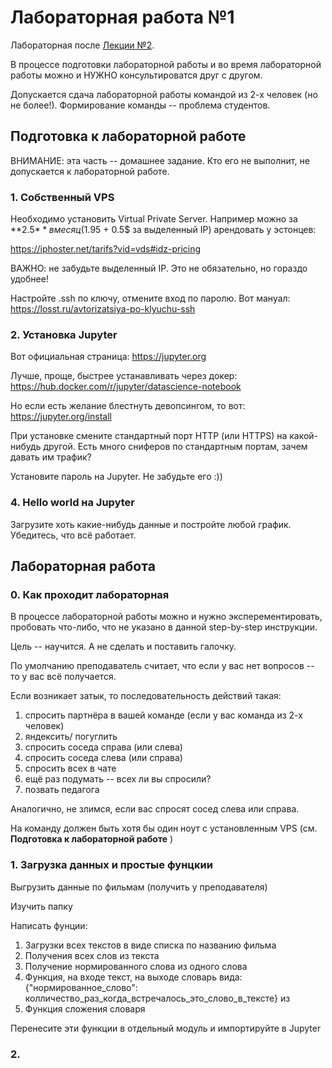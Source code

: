 # Лабораторная работа №1

Лабораторная после [Лекции №2](./../02_lecture.pdf).

В процессе подготовки лабораторной работы и во время лабораторной работы можно 
и НУЖНО консультироватся друг с другом.

Допускается сдача лабораторной работы командой из 2-х человек 
(но не более!). Формирование команды -- проблема студентов.

## Подготовка к лабораторной работе 

ВНИМАНИЕ: эта часть -- домашнее задание. 
Кто его не выполнит, не допускается к лабораторной работе.


### 1. Собственный VPS

Необходимо установить Virtual Private Server. 
Например можно за **2.5$** в месяц (1.95$ + 0.5$ за выделенный IP) арендовать у эстонцев:

https://iphoster.net/tarifs?vid=vds#idz-pricing

ВАЖНО: не забудьте выделенный IP. Это не обязательно, но гораздо удобнее!

Настройте .ssh по ключу, отмените вход по паролю. Вот мануал: 
https://losst.ru/avtorizatsiya-po-klyuchu-ssh

### 2. Установка Jupyter

Вот официальная страница: https://jupyter.org

Лучше, проще, быстрее устанавливать через докер: https://hub.docker.com/r/jupyter/datascience-notebook

Но если есть желание блестнуть девопсингом, то вот: https://jupyter.org/install

При установке смените стандартный порт HTTP (или HTTPS) на какой-нибудь другой.
Есть много сниферов по стандартным портам, зачем давать им трафик?

Установите пароль на Jupyter. Не забудьте его :)) 

### 4. Hello world на Jupyter

Загрузите хоть какие-нибудь данные и постройте любой график.
Убедитесь, что всё работает. 


## Лабораторная работа

### 0. Как проходит лабораторная

В процессе лабораторной работы можно и нужно эксперементировать, пробовать что-либо, 
что не указано в данной step-by-step инструкции.

Цель -- научится. А не сделать и поставить галочку. 

По умолчанию преподаватель считает, что если у вас нет вопросов -- то у вас всё получается.

Если возникает затык, то последовательность действий такая:

1. спросить партнёра в вашей команде (если у вас команда из 2-х человек)
1. яндексить/ погуглить
1. спросить соседа справа (или слева)
1. спросить соседа слева (или справа)
1. спросить всех в чате 
1. ещё раз подумать -- всех ли вы спросили?
1. позвать педагога

Аналогично, не злимся, если вас спросят сосед слева или справа.

На команду должен быть хотя бы один ноут с установленным VPS 
(см. **Подготовка к лабораторной работе** )


###  1. Загрузка данных и простые фунцкии

Выгрузить данные по фильмам (получить у преподавателя)

Изучить папку

Написать фунции:

1. Загрузки всех текстов в виде списка по названию фильма
1. Получения всех слов из текста
1. Получение нормированного слова из одного слова
1. Функция, на входе текст, на выходе словарь вида: {"нормированное_слово": колличество_раз_когда_встречалось_это_слово_в_тексте}
из 
1. Функция сложения словаря

Перенесите эти функции в отдельный модуль и импортируйте в Jupyter

### 2. 

